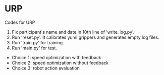 # URP
Codes for URP

1. Fix participant's name and date in 10th line of 'write_log.py'.
2. Run 'reset.py'. It calibrates yumi grippers and generates empty log files.
3. Run 'train.py' for training.
4. Run 'main.py' for test.
- Choice 1: speed optimization with feedback
- Choice 2: speed optimization without feedback
- Choice 3: robot action evaluation

